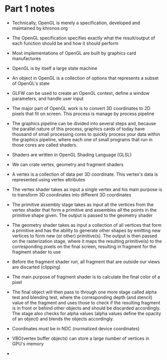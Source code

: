 # Part 1 notes

- Technically, OpenGL is merely a specification, developed and maintained by khronos.org

- The OpenGL specification specifies exactly what the result/output of each function should be and how it should perform

- Most implementations of OpenGL are built by graphics card manufactures

- OpenGL is by itself a large state machine

- An object in OpenGL is a collection of options that represents a subset of OpenGL's state

- GLFW can be used to create an OpenGL context, define a window parameters, and handle user input

- The major part of OpenGL work is to convert 3D coordinates to 2D pixels that fit on screen. This process is manage by process pipeline

- The graphics pipeline can be divided into several steps and, because the parallel nature of this process, graphics cards of today have thousand of small processing cores to quickly process your data within the graphics pipeline, where each one of small programs that run in those cores are called shaders.

- Shaders are written in OpenGL Shading Language (GLSL)

- We can crate vertex, geometry and fragment shaders

- A vertex is a collection of data per 3D coordinate. This vertex's data is represented using vertex attributes

- The vertex shader takes as input a single vertex and his main purpose is to transform 3D coordinates into different 3D coordinates

- The primitive assembly stage takes as input all the vertices from the vertex shader that form a primitive and assembles all the points in the primitive shape given. The output is passed to the geometry shader

- The geometry shader takes as input a collection of all vertices that form a primitive and has the ability to generate other shapes by emitting new vertices to form new (or other) primitive(s). The output is then passed on the rasterization stage, where it maps the resulting primitive(s) to the corresponding pixels on the final screen, resulting in fragment for the fragment shader to use

- Before the fragment shader run, all fragment that are outside our views are discarted (clipping)

- The main purpose of fragment shader is to calculate the final color of a pixel

- The final object will then pass to through one more stage called alpha test and blending test, where the corresponding depth (and stencil) value of the fragment and uses those to check if the resulting fragment is in front or behind other objects and should be discarded accordingly. The stage also checks for alpha values (alpha values define the opacity of an object) and blends the objects accordingly.

- Coordinates must be in NDC (normalized device coordinates)

- VBO(vertex buffer objects) can store a large number of vertices in GPU's memory

-

